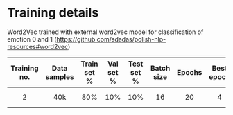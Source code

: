 # Training details

Word2Vec trained with external word2vec model for classification of emotion 0 and 1 (https://github.com/sdadas/polish-nlp-resources#word2vec)

| Training no. | Data samples | Train set % | Val set % | Test set % | Batch size | Epochs | Best epoch | Fitting time | Train accuracy | Train loss | Val accuracy | Val loss | Test accuracy | Test loss |               Accuracy figure               |               Loss figure               |               Confusion matrix                |       Notes       |
|:------------:|:------------:|:-----------:|:---------:|:----------:|:----------:|:------:|:----------:|:------------:|:--------------:|:----------:|:------------:|:--------:|:-------------:|:---------:|:-------------------------------------------:|:---------------------------------------:|:---------------------------------------------:|:-----------------:|
|      2       |     40k      |     80%     |    10%    |    10%     |     16     |   20   |     4      |     N.A.     |     0.7439     |   0.5058   |    0.7202    |  0.5367  |    0.7226     |  0.5681   | [figure](./figures/training_2_accuracy.png) | [figure](./figures/training_2_loss.png) | [figure](./figures/training_2_confmatrix.png) | Sentence word2vec |
